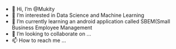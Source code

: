 - 👋 Hi, I’m @Mukity
- 👀 I’m interested in Data Science and Machine Learning
- 🌱 I’m currently learning an android application called SBEM(Small Business Employee Management
- 💞️ I’m looking to collaborate on ...
- 📫 How to reach me ...

<!---
Mukity/Mukity is a ✨ special ✨ repository because its `README.md` (this file) appears on your GitHub profile.
You can click the Preview link to take a look at your changes.
--->
